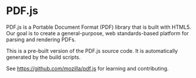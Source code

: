 # PDF.js

PDF.js is a Portable Document Format (PDF) library that is built with HTML5.
Our goal is to create a general-purpose, web standards-based platform for
parsing and rendering PDFs.

This is a pre-built version of the PDF.js source code. It is automatically
generated by the build scripts.

See https://github.com/mozilla/pdf.js for learning and contributing.
